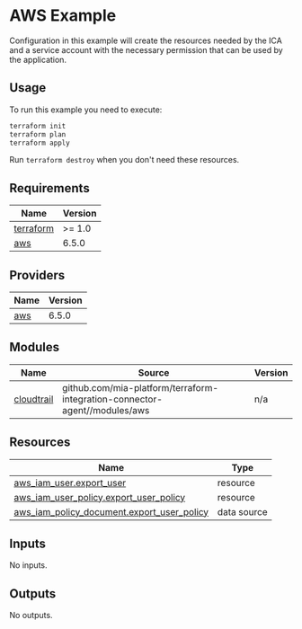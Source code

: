 # AWS Example

Configuration in this example will create the resources needed by the ICA and a service account with the necessary
permission that can be used by the application.

## Usage

To run this example you need to execute:

```bash
terraform init
terraform plan
terraform apply
```

Run `terraform destroy` when you don't need these resources.

<!-- BEGIN_TF_DOCS -->
## Requirements

| Name | Version |
|------|---------|
| <a name="requirement_terraform"></a> [terraform](#requirement\_terraform) | >= 1.0 |
| <a name="requirement_aws"></a> [aws](#requirement\_aws) | 6.5.0 |

## Providers

| Name | Version |
|------|---------|
| <a name="provider_aws"></a> [aws](#provider\_aws) | 6.5.0 |

## Modules

| Name | Source | Version |
|------|--------|---------|
| <a name="module_cloudtrail"></a> [cloudtrail](#module\_cloudtrail) | github.com/mia-platform/terraform-integration-connector-agent//modules/aws | n/a |

## Resources

| Name | Type |
|------|------|
| [aws_iam_user.export_user](https://registry.terraform.io/providers/hashicorp/aws/6.5.0/docs/resources/iam_user) | resource |
| [aws_iam_user_policy.export_user_policy](https://registry.terraform.io/providers/hashicorp/aws/6.5.0/docs/resources/iam_user_policy) | resource |
| [aws_iam_policy_document.export_user_policy](https://registry.terraform.io/providers/hashicorp/aws/6.5.0/docs/data-sources/iam_policy_document) | data source |

## Inputs

No inputs.

## Outputs

No outputs.
<!-- END_TF_DOCS -->
